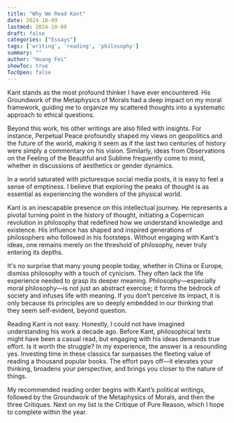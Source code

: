 ```yaml
---
title: "Why We Read Kant"
date: 2024-10-09
lastmod: 2024-10-09
draft: false
categories: ["Essays"]
tags: ['writing', 'reading', 'philosophy']
summary: ""
author: "Huang Fei"
showToc: true
TocOpen: false
---
```


Kant stands as the most profound thinker I have ever encountered. His Groundwork of the Metaphysics of Morals had a deep impact on my moral framework, guiding me to organize my scattered thoughts into a systematic approach to ethical questions.

Beyond this work, his other writings are also filled with insights. For instance, Perpetual Peace profoundly shaped my views on geopolitics and the future of the world, making it seem as if the last two centuries of history were simply a commentary on his vision. Similarly, ideas from Observations on the Feeling of the Beautiful and Sublime frequently come to mind, whether in discussions of aesthetics or gender dynamics.

In a world saturated with picturesque social media posts, it is easy to feel a sense of emptiness. I believe that exploring the peaks of thought is as essential as experiencing the wonders of the physical world.

Kant is an inescapable presence on this intellectual journey. He represents a pivotal turning point in the history of thought, initiating a Copernican revolution in philosophy that redefined how we understand knowledge and existence. His influence has shaped and inspired generations of philosophers who followed in his footsteps. Without engaging with Kant's ideas, one remains merely on the threshold of philosophy, never truly entering its depths.

It's no surprise that many young people today, whether in China or Europe, dismiss philosophy with a touch of cynicism. They often lack the life experience needed to grasp its deeper meaning. Philosophy—especially moral philosophy—is not just an abstract exercise; it forms the bedrock of society and infuses life with meaning. If you don’t perceive its impact, it is only because its principles are so deeply embedded in our thinking that they seem self-evident, beyond question.

Reading Kant is not easy. Honestly, I could not have imagined understanding his work a decade ago. Before Kant, philosophical texts might have been a casual read, but engaging with his ideas demands true effort. Is it worth the struggle? In my experience, the answer is a resounding yes. Investing time in these classics far surpasses the fleeting value of reading a thousand popular books. The effort pays off—it elevates your thinking, broadens your perspective, and brings you closer to the nature of things.

My recommended reading order begins with Kant’s political writings, followed by the Groundwork of the Metaphysics of Morals, and then the three Critiques. Next on my list is the Critique of Pure Reason, which I hope to complete within the year.
